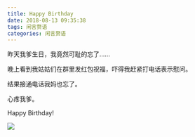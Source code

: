 ```yaml
---
title: Happy Birthday
date: 2018-08-13 09:35:38
tags: 闲言赘语
categories: 闲言赘语
---
```


昨天我爹生日，我竟然可耻的忘了……

晚上看到我姑姑们在群里发红包祝福，吓得我赶紧打电话表示慰问。

结果接通电话我妈也忘了。

心疼我爹。

Happy Birthday!

![](1.jpg)